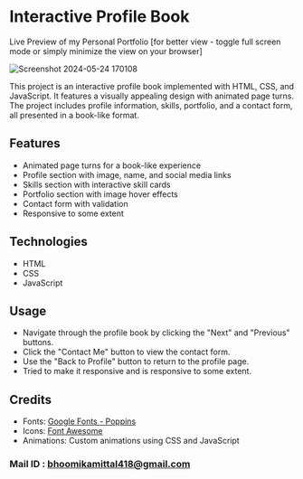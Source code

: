 # Interactive Profile Book 
Live Preview of my Personal Portfolio                      [for better view - toggle full screen mode or simply minimize the view on your browser]

![Screenshot 2024-05-24 170108](https://github.com/bhoomikamittal8/Interactive_profile_book/assets/134505091/5667c979-85b3-45ee-822c-959c81ee582e)


This project is an interactive profile book implemented with HTML, CSS, and JavaScript. It features a visually appealing design with animated page turns. The project includes profile information, skills, portfolio, and a contact form, all presented in a book-like format.

## Features

- Animated page turns for a book-like experience
- Profile section with image, name, and social media links
- Skills section with interactive skill cards
- Portfolio section with image hover effects
- Contact form with validation
- Responsive to some extent

## Technologies

- HTML
- CSS
- JavaScript
  
## Usage

- Navigate through the profile book by clicking the "Next" and "Previous" buttons.
- Click the "Contact Me" button to view the contact form.
- Use the "Back to Profile" button to return to the profile page.
- Tried to make it responsive and is responsive to some extent.

## Credits

- Fonts: [Google Fonts - Poppins](https://fonts.google.com/specimen/Poppins)
- Icons: [Font Awesome](https://fontawesome.com/)
- Animations: Custom animations using CSS and JavaScript


### Mail ID : bhoomikamittal418@gmail.com



